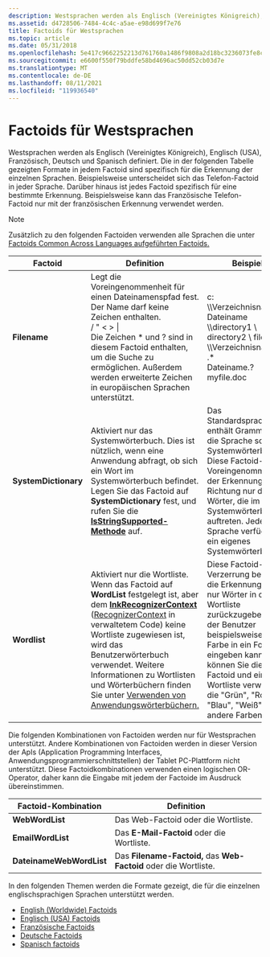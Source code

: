```yaml
---
description: Westsprachen werden als Englisch (Vereinigtes Königreich), Englisch (USA), Französisch, Deutsch und Spanisch definiert.
ms.assetid: d4728506-7484-4c4c-a5ae-e98d699f7e76
title: Factoids für Westsprachen
ms.topic: article
ms.date: 05/31/2018
ms.openlocfilehash: 5e417c9662252213d761760a1486f9808a2d18bc3236073fe8c8d7746c396beb
ms.sourcegitcommit: e6600f550f79bddfe58bd4696ac50dd52cb03d7e
ms.translationtype: MT
ms.contentlocale: de-DE
ms.lasthandoff: 08/11/2021
ms.locfileid: "119936540"
---
```

# <a name="factoids-for-western-languages"></a>Factoids für Westsprachen

Westsprachen werden als Englisch (Vereinigtes Königreich), Englisch (USA), Französisch, Deutsch und Spanisch definiert. Die in der folgenden Tabelle gezeigten Formate in jedem Factoid sind spezifisch für die Erkennung der einzelnen Sprachen. Beispielsweise unterscheidet  sich das Telefon-Factoid in jeder Sprache. Darüber hinaus ist jedes Factoid spezifisch für eine bestimmte Erkennung. Beispielsweise kann das  Französische Telefon-Factoid nur mit der französischen Erkennung verwendet werden.

> [!Note]  
> Zusätzlich zu den folgenden Factoiden verwenden alle Sprachen die unter [Factoids Common Across Languages aufgeführten Factoids.](factoids-common-across-languages.md)

 



| Factoid              | Definition                                                                                                                                                                                                                                                                                                                                                                                                           | Beispiele                                                                                                                                                                                                                                                            |
|----------------------|----------------------------------------------------------------------------------------------------------------------------------------------------------------------------------------------------------------------------------------------------------------------------------------------------------------------------------------------------------------------------------------------------------------------|---------------------------------------------------------------------------------------------------------------------------------------------------------------------------------------------------------------------------------------------------------------------|
| **Filename**         | Legt die Voreingenommenheit für einen Dateinamenspfad fest. Der Name darf keine Zeichen enthalten.<br/> / " < > \|<br/> Die Zeichen \* und ? sind in diesem Factoid enthalten, um die Suche zu ermöglichen. Außerdem werden erweiterte Zeichen in europäischen Sprachen unterstützt.<br/>                                                                                                                                                    | c:<br/> \\\\Verzeichnisname \\ Dateiname<br/> \\\\directory1 \\ directory2 \\ filename<br/> \\\\Verzeichnisname \\ \* .\*<br/> Dateiname.?<br/> myfile.doc<br/>                                                                                |
| **SystemDictionary** | Aktiviert nur das Systemwörterbuch. Dies ist nützlich, wenn eine Anwendung abfragt, ob sich ein Wort im Systemwörterbuch befindet. Legen Sie das Factoid auf **SystemDictionary** fest, und rufen Sie die [**IsStringSupported-Methode**](/windows/desktop/api/msinkaut/nf-msinkaut-iinkrecognizercontext-isstringsupported) auf.<br/>                                                                                                                                                 | Das Standardsprachmodell enthält Grammatik für die Sprache sowie das Systemwörterbuch. Diese Factoid-Voreingenommenheit der Erkennung in Richtung nur der Wörter, die im Systemwörterbuch auftreten. Jede Sprache verfügt über ein eigenes Systemwörterbuch.<br/>                   |
| **Wordlist**         | Aktiviert nur die Wortliste. Wenn das Factoid auf **WordList** festgelegt ist, aber dem [**InkRecognizerContext**](inkrecognizercontext-class.md) ([RecognizerContext](/previous-versions/ms552546(v=vs.100)) in verwaltetem Code) keine Wortliste zugewiesen ist, wird das Benutzerwörterbuch verwendet. Weitere Informationen zu Wortlisten und Wörterbüchern finden Sie unter [Verwenden von Anwendungswörterbüchern.](using-application-dictionaries.md)<br/> | Diese Factoid-Verzerrung bewegt die Erkennung dazu, nur Wörter in der Wortliste zurückzugeben. Damit der Benutzer beispielsweise eine Farbe in ein Formular eingeben kann, können Sie dieses Factoid und eine Wortliste verwenden, die "Grün", "Rot", "Blau", "Weiß" und andere Farben enthält.<br/> |



 

Die folgenden Kombinationen von Factoiden werden nur für Westsprachen unterstützt. Andere Kombinationen von Factoiden werden in dieser Version der ApIs (Application Programming Interfaces, Anwendungsprogrammierschnittstellen) der Tablet PC-Plattform nicht unterstützt. Diese Factoidkombinationen  verwenden einen logischen OR-Operator, daher kann die Eingabe mit jedem der Factoide im Ausdruck übereinstimmen.



| Factoid-Kombination     | Definition                                                                   |
|-------------------------|------------------------------------------------------------------------------|
| **WebWordList**         | Das  Web-Factoid oder die Wortliste.<br/>                             |
| **EmailWordList**       | Das **E-Mail-Factoid** oder die Wortliste.<br/>                           |
| **DateinameWebWordList** | Das **Filename-Factoid,** das **Web-Factoid** oder die Wortliste.<br/> |



 

In den folgenden Themen werden die Formate gezeigt, die für die einzelnen englischsprachigen Sprachen unterstützt werden.

-   [English (Worldwide) Factoids](english--worldwide--factoids.md)
-   [Englisch (USA) Factoids](english--united-states--factoids.md)
-   [Französische Factoids](french-factoids.md)
-   [Deutsche Factoids](german-factoids.md)
-   [Spanisch factoids](spanish-factoids.md)

 

